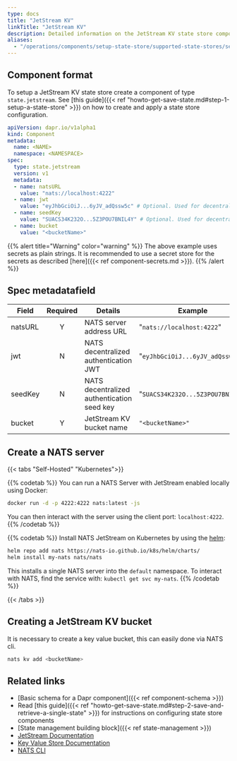 ```yaml
---
type: docs
title: "JetStream KV"
linkTitle: "JetStream KV"
description: Detailed information on the JetStream KV state store component
aliases:
  - "/operations/components/setup-state-store/supported-state-stores/setup-nats-jetstream-kv/"
---
```


## Component format

To setup a JetStream KV state store create a component of type `state.jetstream`. See [this guide]({{< ref "howto-get-save-state.md#step-1-setup-a-state-store" >}}) on how to create and apply a state store configuration.

```yaml
apiVersion: dapr.io/v1alpha1
kind: Component
metadata:
  name: <NAME>
  namespace: <NAMESPACE>
spec:
  type: state.jetstream
  version: v1
  metadata:
  - name: natsURL
    value: "nats://localhost:4222"
  - name: jwt
    value: "eyJhbGciOiJ...6yJV_adQssw5c" # Optional. Used for decentralized JWT authentication
  - name: seedKey
    value: "SUACS34K232O...5Z3POU7BNIL4Y" # Optional. Used for decentralized JWT authentication
  - name: bucket
    value: "<bucketName>"
```

{{% alert title="Warning" color="warning" %}}
The above example uses secrets as plain strings. It is recommended to use a secret store for the secrets as described [here]({{< ref component-secrets.md >}}).
{{% /alert %}}

## Spec metadatafield

| Field              | Required | Details | Example |
|--------------------|:--------:|---------|---------|
| natsURL            |        Y | NATS server address URL | "`nats://localhost:4222`"|
| jwt                |        N | NATS decentralized authentication JWT | "`eyJhbGciOiJ...6yJV_adQssw5c`"|
| seedKey            |        N | NATS decentralized authentication seed key | "`SUACS34K232O...5Z3POU7BNIL4Y`"|
| bucket             |        Y | JetStream KV bucket name | `"<bucketName>"`|

## Create a NATS server

{{< tabs "Self-Hosted" "Kubernetes">}}

{{% codetab %}}
You can run a NATS Server with JetStream enabled locally using Docker:

```bash
docker run -d -p 4222:4222 nats:latest -js
```

You can then interact with the server using the client port: `localhost:4222`.
{{% /codetab %}}

{{% codetab %}}
Install NATS JetStream on Kubernetes by using the [helm](https://github.com/nats-io/k8s/tree/main/helm/charts/nats#jetstream):

```bash
helm repo add nats https://nats-io.github.io/k8s/helm/charts/
helm install my-nats nats/nats
```

This installs a single NATS server into the `default` namespace. To interact
with NATS, find the service with: `kubectl get svc my-nats`.
{{% /codetab %}}

{{< /tabs >}}

## Creating a JetStream KV bucket

It is necessary to create a key value bucket, this can easily done via NATS cli.

```bash
nats kv add <bucketName>
```

## Related links
- [Basic schema for a Dapr component]({{< ref component-schema >}})
- Read [this guide]({{< ref "howto-get-save-state.md#step-2-save-and-retrieve-a-single-state" >}}) for instructions on configuring state store components
- [State management building block]({{< ref state-management >}})
- [JetStream Documentation](https://docs.nats.io/nats-concepts/jetstream)
- [Key Value Store Documentation](https://docs.nats.io/nats-concepts/jetstream/key-value-store)
- [NATS CLI](https://github.com/nats-io/natscli)